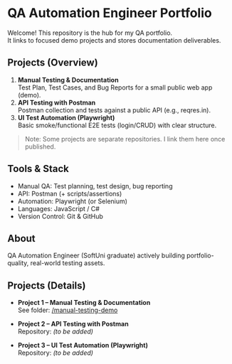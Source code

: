 # QA Automation Engineer Portfolio

Welcome! This repository is the hub for my QA portfolio.  
It links to focused demo projects and stores documentation deliverables.

## Projects (Overview)
1. **Manual Testing & Documentation**  
   Test Plan, Test Cases, and Bug Reports for a small public web app (demo).
2. **API Testing with Postman**  
   Postman collection and tests against a public API (e.g., reqres.in).
3. **UI Test Automation (Playwright)**  
   Basic smoke/functional E2E tests (login/CRUD) with clear structure.

> Note: Some projects are separate repositories. I link them here once published.

## Tools & Stack
- Manual QA: Test planning, test design, bug reporting
- API: Postman (+ scripts/assertions)
- Automation: Playwright (or Selenium)
- Languages: JavaScript / C#
- Version Control: Git & GitHub

## About
QA Automation Engineer (SoftUni graduate) actively building portfolio-quality, real-world testing assets.
## Projects (Details)

- **Project 1 – Manual Testing & Documentation**  
  See folder: [/manual-testing-demo](./manual-testing-demo)

- **Project 2 – API Testing with Postman**  
  Repository: *(to be added)*

- **Project 3 – UI Test Automation (Playwright)**  
  Repository: *(to be added)*
